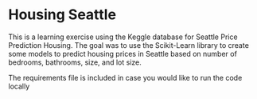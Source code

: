 # Housing Seattle

This is a learning exercise using the Keggle database for Seattle Price Prediction Housing. The goal was to use the Scikit-Learn library to create some models to predict housing prices in Seattle based on number of bedrooms, bathrooms, size, and lot size.

The requirements file is included in case you would like to run the code locally

